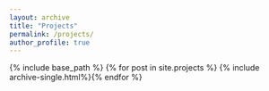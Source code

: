```yaml
---
layout: archive
title: "Projects"
permalink: /projects/
author_profile: true
---
```



  {% include base_path %}
{% for post in site.projects %}
   {% include archive-single.html%}{% endfor %}
